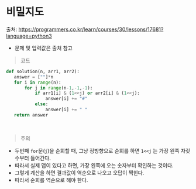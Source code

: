 # 비밀지도

출처:  https://programmers.co.kr/learn/courses/30/lessons/17681?language=python3



* 문제 및 입력값은 출처 참고      



> 코드 

 ```PYTHON
def solution(n, arr1, arr2):
    answer = [""]*n
    for i in range(n):
        for j in range(n-1,-1,-1):
            if arr1[i] & (1<<j) or arr2[i] & (1<<j):
                answer[i] += "#"
            else:
                answer[i] += " "
    return answer
 ```

​    

> 주의

* 두번째 `for`문(`j`)을 순회할 때, 그냥 정방향으로 순회를 하면 `1<<j` 는 가장 왼쪽 자릿수부터 들어간다.
* 따라서 실제 맵이 있다고 하면, 가장 왼쪽에 오는 숫자부터 확인하는 것이다. 
* 그렇게 계산을 하면 결과값이 역순으로 나오고 오답이 찍힌다. 
* 따라서 순회를 역순으로 해야 한다.